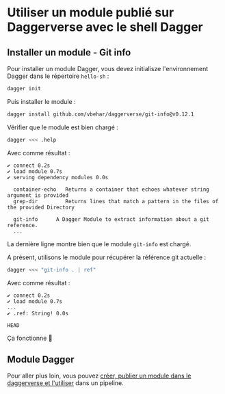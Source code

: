 # Utiliser un module publié sur Daggerverse avec le shell Dagger

## Installer un module - Git info

Pour installer un module Dagger, vous devez initialisze l'environnement Dagger dans le répertoire `hello-sh` :
```bash
dagger init
```

Puis installer le module :
```bash
dagger install github.com/vbehar/daggerverse/git-info@v0.12.1
```

Vérifier que le module est bien chargé :
```bash
dagger <<< .help
```

Avec comme résultat :
```
✔ connect 0.2s
✔ load module 0.7s
✔ serving dependency modules 0.0s

  container-echo   Returns a container that echoes whatever string argument is provided
  grep-dir         Returns lines that match a pattern in the files of the provided Directory

  git-info      A Dagger Module to extract information about a git reference.
  ...
```

La dernière ligne montre bien que le module `git-info` est chargé.

A présent, utilisons le module pour récupérer la référence git actuelle :
```bash
dagger <<< "git-info . | ref"
```

Avec comme résultat :
```
✔ connect 0.2s
✔ load module 0.7s
...
✔ .ref: String! 0.0s

HEAD
```

Ça fonctionne 🎉

## Module Dagger

Pour aller plus loin, vous pouvez [créer, publier un module dans le daggerverse et l'utiliser](07-créer-publier-utiliser-module.md) dans un pipeline.
